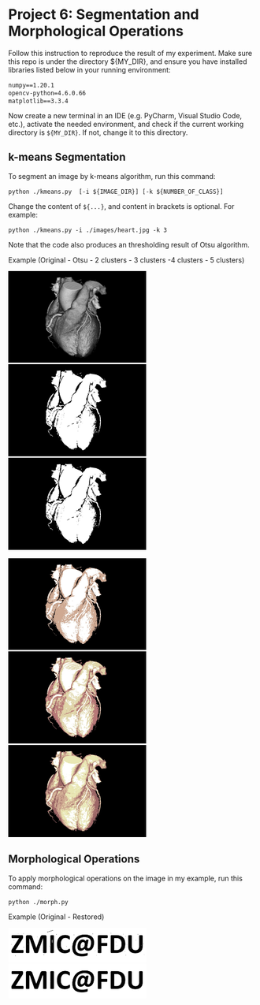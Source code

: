 # Project 6: Segmentation and Morphological Operations
Follow this instruction to reproduce the result of my experiment. Make sure this repo is under the directory ${MY_DIR}, and ensure you have installed libraries listed below in your running environment:
```
numpy==1.20.1
opencv-python=4.6.0.66
matplotlib==3.3.4
```

Now create a new terminal in an IDE (e.g. PyCharm, Visual Studio Code, etc.), activate the needed environment, and check if the current working directory is ```${MY_DIR}```. If not, change it to this directory.

## k-means Segmentation
To segment an image by k-means algorithm, run this command:

```
python ./kmeans.py  [-i ${IMAGE_DIR}] [-k ${NUMBER_OF_CLASS}]
```

Change the content of ```${...}```, and content in brackets is optional. For example:

```
python ./kmeans.py -i ./images/heart.jpg -k 3
```

Note that the code also produces an thresholding result of Otsu algorithm.

Example (Original - Otsu - 2 clusters - 3 clusters -4 clusters - 5 clusters)

<p>
  <img src='images/heart.jpg' width='280'/>&nbsp;&nbsp;&nbsp;&nbsp;<img src='images/heart_otsu.jpg' width='280'/>&nbsp;&nbsp;&nbsp;&nbsp;<img src='images/heart_seg_2.jpg' width='280'/>
</p>
<p>
  <img src='images/heart_seg_3.jpg' width='280'/>&nbsp;&nbsp;&nbsp;&nbsp;<img src='images/heart_seg_4.jpg' width='280'/>&nbsp;&nbsp;&nbsp;&nbsp;<img src='images/heart_seg_5.jpg' width='280'/>
</p>

## Morphological Operations
To apply morphological operations on the image in my example, run this command:

```
python ./morph.py 
```

Example (Original - Restored)
<p>
  <img src='images/zmic_fdu_noise.jpg' width='280'/>&nbsp;&nbsp;&nbsp;&nbsp;<img src='images/zmic_fdu_noise_repair.jpg'width='280'/>
</p>
